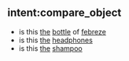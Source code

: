 ## intent:compare_object
- is this [the](not_possessed) [bottle](object) of [febreze](property)
- is this [the](not_possessed) [headphones](object)
- is this [the](not_possessed) [shampoo](object)
